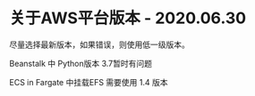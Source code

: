 # 关于AWS平台版本 - 2020.06.30

尽量选择最新版本，如果错误，则使用低一级版本。

Beanstalk 中 Python版本 3.7暂时有问题

ECS  in Fargate 中挂载EFS 需要使用 1.4 版本

